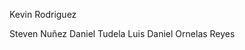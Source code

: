 <!-- Profesores -->

Kevin Rodriguez

<!-- alumnos -->


Steven Nuñez
Daniel Tudela
Luis Daniel Ornelas Reyes
